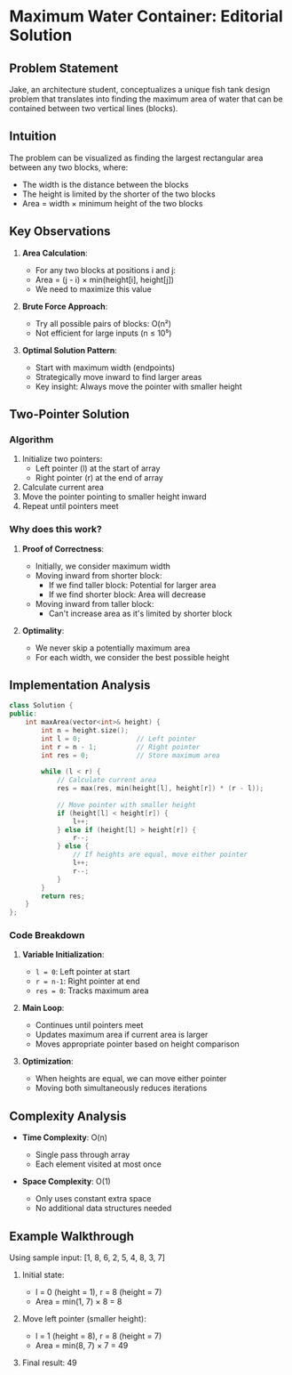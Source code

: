 # Maximum Water Container: Editorial Solution
## Problem Statement
Jake, an architecture student, conceptualizes a unique fish tank design problem that translates into finding the maximum area of water that can be contained between two vertical lines (blocks).

## Intuition
The problem can be visualized as finding the largest rectangular area between any two blocks, where:
- The width is the distance between the blocks
- The height is limited by the shorter of the two blocks
- Area = width × minimum height of the two blocks

## Key Observations
1. **Area Calculation**: 
   - For any two blocks at positions i and j:
   - Area = (j - i) × min(height[i], height[j])
   - We need to maximize this value

2. **Brute Force Approach**: 
   - Try all possible pairs of blocks: O(n²)
   - Not efficient for large inputs (n ≤ 10⁵)

3. **Optimal Solution Pattern**:
   - Start with maximum width (endpoints)
   - Strategically move inward to find larger areas
   - Key insight: Always move the pointer with smaller height

## Two-Pointer Solution
### Algorithm
1. Initialize two pointers:
   - Left pointer (l) at the start of array
   - Right pointer (r) at the end of array
2. Calculate current area
3. Move the pointer pointing to smaller height inward
4. Repeat until pointers meet

### Why does this work?
1. **Proof of Correctness**:
   - Initially, we consider maximum width
   - Moving inward from shorter block:
     * If we find taller block: Potential for larger area
     * If we find shorter block: Area will decrease
   - Moving inward from taller block:
     * Can't increase area as it's limited by shorter block

2. **Optimality**:
   - We never skip a potentially maximum area
   - For each width, we consider the best possible height

## Implementation Analysis
```cpp
class Solution {
public:
    int maxArea(vector<int>& height) {
        int n = height.size();
        int l = 0;              // Left pointer
        int r = n - 1;          // Right pointer
        int res = 0;            // Store maximum area
        
        while (l < r) {
            // Calculate current area
            res = max(res, min(height[l], height[r]) * (r - l));
            
            // Move pointer with smaller height
            if (height[l] < height[r]) {
                l++;
            } else if (height[l] > height[r]) {
                r--;
            } else {
                // If heights are equal, move either pointer
                l++;
                r--;
            }
        }
        return res;
    }
};
```

### Code Breakdown
1. **Variable Initialization**:
   - `l = 0`: Left pointer at start
   - `r = n-1`: Right pointer at end
   - `res = 0`: Tracks maximum area

2. **Main Loop**:
   - Continues until pointers meet
   - Updates maximum area if current area is larger
   - Moves appropriate pointer based on height comparison

3. **Optimization**:
   - When heights are equal, we can move either pointer
   - Moving both simultaneously reduces iterations

## Complexity Analysis
- **Time Complexity**: O(n)
  * Single pass through array
  * Each element visited at most once

- **Space Complexity**: O(1)
  * Only uses constant extra space
  * No additional data structures needed

## Example Walkthrough
Using sample input: [1, 8, 6, 2, 5, 4, 8, 3, 7]

1. Initial state:
   - l = 0 (height = 1), r = 8 (height = 7)
   - Area = min(1, 7) × 8 = 8

2. Move left pointer (smaller height):
   - l = 1 (height = 8), r = 8 (height = 7)
   - Area = min(8, 7) × 7 = 49

3. Final result: 49
